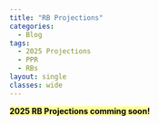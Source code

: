 ```yaml
---
title: "RB Projections"
categories:
  - Blog
tags:
  - 2025 Projections
  - PPR
  - RBs
layout: single
classes: wide
---
```


<span style="background-color: #FFFF99; color: black;"><b>2025 RB Projections comming soon!</b></span>
